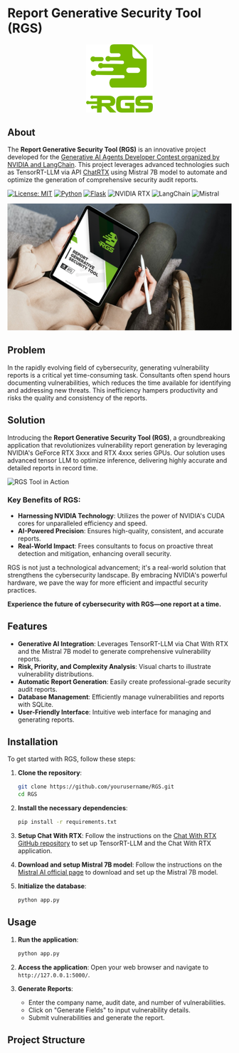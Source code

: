 # Report Generative Security Tool (RGS)

<div align="center">
    <img src="./static/LOGO_C.png" alt="RGS Logo" width="150" />
</div>


## About

The **Report Generative Security Tool (RGS)** is an innovative project developed for the [Generative AI Agents Developer Contest organized by NVIDIA and LangChain](https://www.nvidia.com/en-us/ai-data-science/generative-ai/developer-contest-with-langchain/). This project leverages advanced technologies such as TensorRT-LLM via API [ChatRTX](https://github.com/NVIDIA/ChatRTX) using Mistral 7B model to automate and optimize the generation of comprehensive security audit reports.

[![License: MIT](https://img.shields.io/badge/License-MIT-green.svg)](https://opensource.org/licenses/MIT)
[![Python](https://img.shields.io/badge/Python-3.8%2B-blue.svg)](https://www.python.org/downloads/release/python-380/)
[![Flask](https://img.shields.io/badge/Flask-1.1.2-red.svg)](https://flask.palletsprojects.com/en/1.1.x/)
![NVIDIA RTX](https://img.shields.io/badge/NVIDIA-RTX-green.svg)
![LangChain](https://img.shields.io/badge/LangChain-yellow.svg)
![Mistral](https://img.shields.io/badge/Mistral-blue.svg)
<div align="center">
    <img src="./static/RGSH.png" alt="RGS Logo" width="700" />
</div>

## Problem

In the rapidly evolving field of cybersecurity, generating vulnerability reports is a critical yet time-consuming task. Consultants often spend hours documenting vulnerabilities, which reduces the time available for identifying and addressing new threats. This inefficiency hampers productivity and risks the quality and consistency of the reports.

## Solution

Introducing the **Report Generative Security Tool (RGS)**, a groundbreaking application that revolutionizes vulnerability report generation by leveraging NVIDIA's GeForce RTX 3xxx and RTX 4xxx series GPUs. Our solution uses advanced tensor LLM to optimize inference, delivering highly accurate and detailed reports in record time.

![RGS Tool in Action](./static/RGS1.gif)

### Key Benefits of RGS:

- **Harnessing NVIDIA Technology**: Utilizes the power of NVIDIA's CUDA cores for unparalleled efficiency and speed.
- **AI-Powered Precision**: Ensures high-quality, consistent, and accurate reports.
- **Real-World Impact**: Frees consultants to focus on proactive threat detection and mitigation, enhancing overall security.

RGS is not just a technological advancement; it's a real-world solution that strengthens the cybersecurity landscape. By embracing NVIDIA's powerful hardware, we pave the way for more efficient and impactful security practices.

**Experience the future of cybersecurity with RGS—one report at a time.**

## Features

- **Generative AI Integration**: Leverages TensorRT-LLM via Chat With RTX and the Mistral 7B model to generate comprehensive vulnerability reports.
- **Risk, Priority, and Complexity Analysis**: Visual charts to illustrate vulnerability distributions.
- **Automatic Report Generation**: Easily create professional-grade security audit reports.
- **Database Management**: Efficiently manage vulnerabilities and reports with SQLite.
- **User-Friendly Interface**: Intuitive web interface for managing and generating reports.

## Installation

To get started with RGS, follow these steps:

1. **Clone the repository**:
    ```bash
    git clone https://github.com/yourusername/RGS.git
    cd RGS
    ```

2. **Install the necessary dependencies**:
    ```bash
    pip install -r requirements.txt
    ```

3. **Setup Chat With RTX**:
    Follow the instructions on the [Chat With RTX GitHub repository](https://github.com/NVIDIA/ChatRTX) to set up TensorRT-LLM and the Chat With RTX application.

4. **Download and setup Mistral 7B model**:
    Follow the instructions on the [Mistral AI official page](https://www.mistralai.com) to download and set up the Mistral 7B model.

5. **Initialize the database**:
    ```bash
    python app.py
    ```

## Usage

1. **Run the application**:
    ```bash
    python app.py
    ```

2. **Access the application**:
    Open your web browser and navigate to `http://127.0.0.1:5000/`.

3. **Generate Reports**:
    - Enter the company name, audit date, and number of vulnerabilities.
    - Click on "Generate Fields" to input vulnerability details.
    - Submit vulnerabilities and generate the report.

## Project Structure

